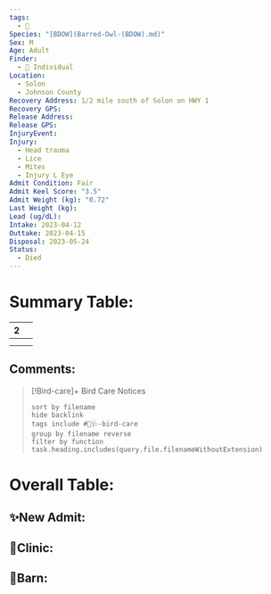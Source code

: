 ```yaml
---
tags:
  - 🦅
Species: "[BDOW](Barred-Owl-(BDOW).md)"
Sex: M
Age: Adult
Finder:
  - 🧑 Individual
Location:
  - Solon
  - Johnson County
Recovery Address: 1/2 mile south of Solon on HWY 1
Recovery GPS: 
Release Address: 
Release GPS: 
InjuryEvent: 
Injury:
  - Head trauma
  - Lice
  - Mites
  - Injury L Eye
Admit Condition: Fair
Admit Keel Score: "3.5"
Admit Weight (kg): "0.72"
Last Weight (kg): 
Lead (ug/dL): 
Intake: 2023-04-12
Outtake: 2023-04-15
Disposal: 2023-05-24
Status:
  - Died
---
```


# Summary Table:

<div><table class="dataview table-view-table"><thead class="table-view-thead"><tr class="table-view-tr-header"><th class="table-view-th"><span></span><span class="dataview small-text">2</span></th><th class="table-view-th"><span></span></th></tr></thead><tbody class="table-view-tbody"><tr><td><span></span></td><td><span></span></td></tr><tr><td><span></span></td><td><span></span></td></tr></tbody></table></div>

## Comments:

> [!Bird-care]+ Bird Care Notices
>   ```tasks 
>   sort by filename
>   hide backlink
>   tags include #🦅🩺-bird-care 
>   group by filename reverse
>   filter by function task.heading.includes(query.file.filenameWithoutExtension)
>   ```

# Overall Table:

## ✨New Admit:



## 🏥Clinic:



## 🏡Barn:


